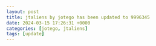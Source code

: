 ```yaml
---
layout: post
title: jtaliens by jotego has been updated to 9996345
date: 2024-03-15 17:26:31 +0000
categories: [jotego, jtaliens]
tags: [update]
---
```


